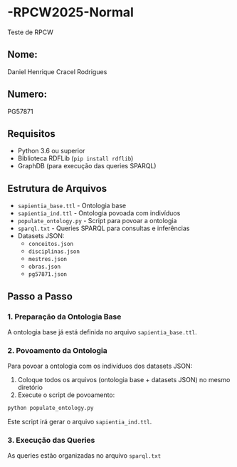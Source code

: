 # -RPCW2025-Normal
Teste de RPCW

## Nome: 

Daniel Henrique Cracel Rodrigues

## Numero: 

PG57871

## Requisitos

- Python 3.6 ou superior
- Biblioteca RDFLib (`pip install rdflib`)
- GraphDB (para execução das queries SPARQL)

## Estrutura de Arquivos

- `sapientia_base.ttl` - Ontologia base
- `sapientia_ind.ttl` - Ontologia povoada com indivíduos
- `populate_ontology.py` - Script para povoar a ontologia
- `sparql.txt` - Queries SPARQL para consultas e inferências
- Datasets JSON:
  - `conceitos.json`
  - `disciplinas.json`
  - `mestres.json`
  - `obras.json`
  - `pg57871.json`

## Passo a Passo

### 1. Preparação da Ontologia Base

A ontologia base já está definida no arquivo `sapientia_base.ttl`. 

### 2. Povoamento da Ontologia

Para povoar a ontologia com os indivíduos dos datasets JSON:

1. Coloque todos os arquivos (ontologia base + datasets JSON) no mesmo diretório
2. Execute o script de povoamento:

```bash
python populate_ontology.py
```

Este script irá gerar o arquivo `sapientia_ind.ttl`.

### 3. Execução das Queries

As queries estão organizadas no arquivo `sparql.txt`
